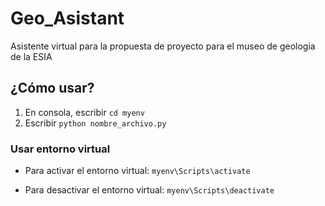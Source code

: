 # Geo_Asistant
Asistente virtual para la propuesta de proyecto para el museo de geologia de la ESIA

## ¿Cómo usar?
1. En consola, escribir `cd myenv`
2. Escribir `python nombre_archivo.py` 

### Usar entorno virtual
- Para activar el entorno virtual: `myenv\Scripts\activate`

- Para desactivar el entorno virtual: `myenv\Scripts\deactivate`
